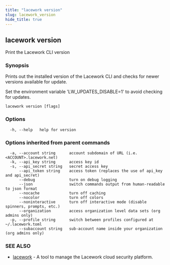 ```yaml
---
title: "lacework version"
slug: lacework_version
hide_title: true
---
```


## lacework version

Print the Lacework CLI version

### Synopsis


Prints out the installed version of the Lacework CLI and checks for newer
versions available for update.

Set the environment variable 'LW_UPDATES_DISABLE=1' to avoid checking for updates.

```
lacework version [flags]
```

### Options

```
  -h, --help   help for version
```

### Options inherited from parent commands

```
  -a, --account string      account subdomain of URL (i.e. <ACCOUNT>.lacework.net)
  -k, --api_key string      access key id
  -s, --api_secret string   secret access key
      --api_token string    access token (replaces the use of api_key and api_secret)
      --debug               turn on debug logging
      --json                switch commands output from human-readable to json format
      --nocache             turn off caching
      --nocolor             turn off colors
      --noninteractive      turn off interactive mode (disable spinners, prompts, etc.)
      --organization        access organization level data sets (org admins only)
  -p, --profile string      switch between profiles configured at ~/.lacework.toml
      --subaccount string   sub-account name inside your organization (org admins only)
```

### SEE ALSO

* [lacework](lacework.md)	 - A tool to manage the Lacework cloud security platform.

